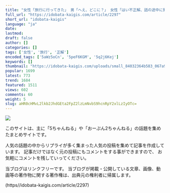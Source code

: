 ```yaml
---
title: "女性「旅行に行ってきた」 男「へえ、どこに？」 女性「はい不正解、話の途中に質問するな」"
full_url: "https://idobata-kaigis.com/article/2297"
short_url: "idobata-kaigis"
language: "ja"
date: 
lastmod: 
draft: false
author: []
categories: []
tags: ['女性', '旅行', '正解']
encoded_tags: ['5aWz5oCn', '5peF6KGM', '5q2j6Kej']
keywords: []
thumbnail: "https://idobata-kaigis.com/uploads/small_84032364b583_067a924f52.jpg"
popular: 1699
latest: 773
trend: 1684
featured: 1511
views: 602
comments: 60
weight: 5
slug: aHR0cHMvL2lkb2JhdGEta2FpZ2lzLmNvbS9hcnRpY2xlLzIyOTc=
---
```


![](https://idobata-kaigis.com/uploads/small_84032364b583_067a924f52.jpg)

<div><p class=''>このサイトは、主に「5ちゃんねる」や「おーぷん2ちゃんねる」の話題を集めたまとめサイトです。</p><p>人気の話題の中からリプライが多く集まった人気の投稿を集めて記事を作成しています。 記事だけではなく元の投稿にもコメントをする事ができますので、 お気軽にコメントを残していってください。</p><p class=''>当ブログはリンクフリーです。 当ブログが掲載・公開している文章、画像、動画等の著作物に関する著作権は、出典元の権利者に帰属します。</p></div>

(https//idobata-kaigis.com/article/2297)

